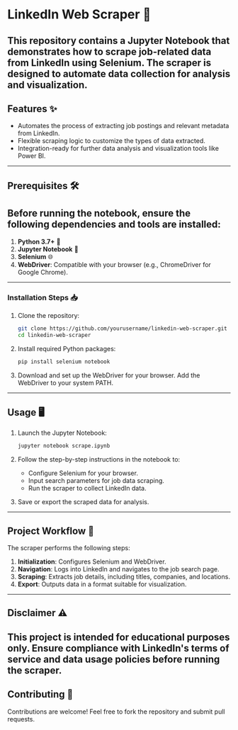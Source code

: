 # LinkedIn Web Scraper 🚀

This repository contains a Jupyter Notebook that demonstrates how to scrape job-related data from LinkedIn using Selenium. The scraper is designed to automate data collection for analysis and visualization.
---
## Features ✨
- Automates the process of extracting job postings and relevant metadata from LinkedIn.
- Flexible scraping logic to customize the types of data extracted.
- Integration-ready for further data analysis and visualization tools like Power BI.
---
## Prerequisites 🛠️
Before running the notebook, ensure the following dependencies and tools are installed:
---
1. **Python 3.7+** 🐍
2. **Jupyter Notebook** 📓
3. **Selenium** 🌐
4. **WebDriver**: Compatible with your browser (e.g., ChromeDriver for Google Chrome).
---
### Installation Steps 📥
1. Clone the repository:
   ```bash
   git clone https://github.com/yourusername/linkedin-web-scraper.git
   cd linkedin-web-scraper
   ```

2. Install required Python packages:
   ```bash
   pip install selenium notebook
   ```

3. Download and set up the WebDriver for your browser. Add the WebDriver to your system PATH.
---
## Usage 🖥️
1. Launch the Jupyter Notebook:
   ```bash
   jupyter notebook scrape.ipynb
   ```

2. Follow the step-by-step instructions in the notebook to:
   - Configure Selenium for your browser.
   - Input search parameters for job data scraping.
   - Run the scraper to collect LinkedIn data.

3. Save or export the scraped data for analysis.
---
## Project Workflow 🔄
The scraper performs the following steps:

1. **Initialization**: Configures Selenium and WebDriver.
2. **Navigation**: Logs into LinkedIn and navigates to the job search page.
3. **Scraping**: Extracts job details, including titles, companies, and locations.
4. **Export**: Outputs data in a format suitable for visualization.
---
## Disclaimer ⚠️
This project is intended for educational purposes only. Ensure compliance with LinkedIn's terms of service and data usage policies before running the scraper.
---
## Contributing 🤝
Contributions are welcome! Feel free to fork the repository and submit pull requests.
